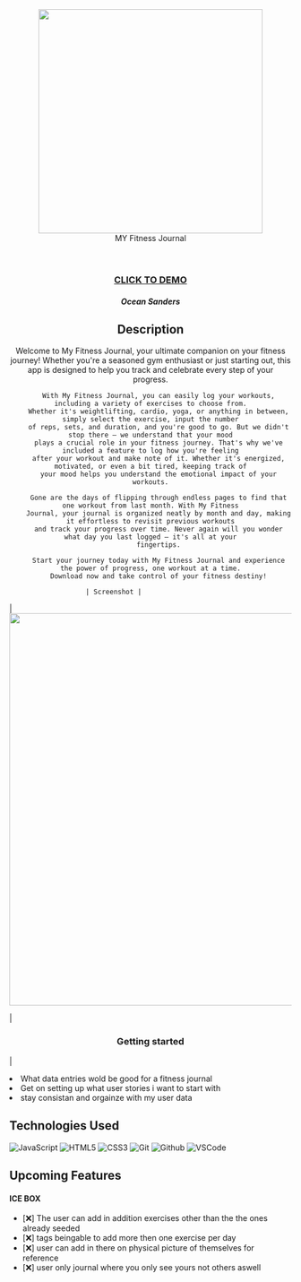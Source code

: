 <div id="header" align="center">

   <img src="https://th.bing.com/th/id/OIP.q4SMumyuMNh8aQa0qT5GDQHaEK?rs=1&pid=ImgDetMain" height="400">

</div>

  <div id="description" align="center">

  <header>MY Fitness Journal</header>


  ### [CLICK TO DEMO](https://fitness-journal-08c1c62b28e2.herokuapp.com/entries)

  ##### Ocean Sanders


  ##  Description

Welcome to My Fitness Journal, your ultimate companion on your fitness journey! Whether you're a seasoned gym
        enthusiast or just starting out, this app is designed to help you track and celebrate every step of your
        progress.

        With My Fitness Journal, you can easily log your workouts, including a variety of exercises to choose from.
        Whether it's weightlifting, cardio, yoga, or anything in between, simply select the exercise, input the number
        of reps, sets, and duration, and you're good to go. But we didn't stop there – we understand that your mood
        plays a crucial role in your fitness journey. That's why we've included a feature to log how you're feeling
        after your workout and make note of it. Whether it's energized, motivated, or even a bit tired, keeping track of
        your mood helps you understand the emotional impact of your workouts.

        Gone are the days of flipping through endless pages to find that one workout from last month. With My Fitness
        Journal, your journal is organized neatly by month and day, making it effortless to revisit previous workouts
        and track your progress over time. Never again will you wonder what day you last logged – it's all at your
        fingertips.

        Start your journey today with My Fitness Journal and experience the power of progress, one workout at a time.
        Download now and take control of your fitness destiny!
  </div> 

                       | Screenshot |
  <div> | 
  <img src="https://i.imgur.com/F44uGxd.png"width="700"></div>

  | <h3 align="center">Getting started</h3> | 
  <div>
      <li>What data entries wold be good for a fitness journal</li>
      <li>Get on setting up what user stories i want to start with </li>
      <li>stay consistan and orgainze with my user data</li>
</div>

  ##  Technologies Used


  ![JavaScript](https://img.shields.io/badge/-JavaScript-05122A?style=flat&logo=javascript)
  ![HTML5](https://img.shields.io/badge/-HTML5-05122A?style=flat&logo=html5)
  ![CSS3](https://img.shields.io/badge/-CSS-05122A?style=flat&logo=css3)
  ![Git](https://img.shields.io/badge/-Git-05122A?style=flat&logo=git)
  ![Github](https://img.shields.io/badge/-GitHub-05122A?style=flat&logo=github)
  ![VSCode](https://img.shields.io/badge/-VS_Code-05122A?style=flat&logo=visualstudio)
 
  ##  Upcoming Features
<h4>ICE BOX</h4>

- [:x:] The user can add in addition exercises other than the the ones already seeded
- [:x:] tags beingable to add more then one exercise per day
- [:x:] user can add in there on physical picture of themselves for reference
- [:x:] user only journal where you only see yours not others aswell